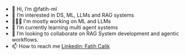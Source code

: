 - 👋 Hi, I’m @fatih-ml
- 👀 I’m interested in DS, ML, LLMs and RAG systems
- 👨🏻‍💻 I'm mostly working on ML and LLMs
- 🌱 I’m currently learning multi agent systems
- 💞️ I’m looking to collaborate on RAG System development and agentic workflows.
- 📫 How to reach me [Linkedin: Fatih Calik ](https://www.linkedin.com/in/fatih-calik-ml/)

<!---
fatih-ml/fatih-ml is a ✨ special ✨ repository because its `README.md` (this file) appears on your GitHub profile.
You can click the Preview link to take a look at your changes.
--->
